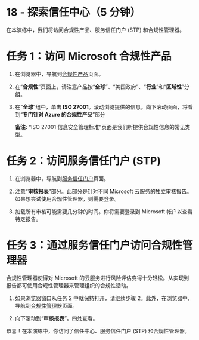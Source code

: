 ﻿---
wts:
    title: '18 - 探索信任中心（5 分钟）'
    module: '模块 05：介绍标识、治理、隐私和合规性功能'
---
# 18 - 探索信任中心（5 分钟）

在本演练中，我们将访问合规性产品、服务信任门户 (STP) 和合规性管理器。 

# 任务 1：访问 Microsoft 合规性产品

1. 在浏览器中，导航到[合规性产品](https://docs.microsoft.com/zh-cn/compliance/regulatory/offering-home)页面。

2. 在“**合规性**”页面上，请注意产品按“**全球**”、“美国政府”、“**行业**”和“**区域性**”分组。

3. 在“**全球**”组中，单击 **ISO 27001**。滚动浏览提供的信息。向下滚动页面，将看到“**专门针对 Azure 的合规性产品**”部分

    **备注:** “ISO 27001 信息安全管理标准”页面是我们所提供合规性信息的常见类型。


# 任务 2：访问服务信任门户 (STP)

1. 在浏览器中，导航到[服务信任门户](https://servicetrust.microsoft.com/)页面。

2. 注意“**审核报表**”部分。此部分是针对不同 Microsoft 云服务的独立审核报告。如果想尝试使用合规性管理器，则需要登录。

3. 加载所有审核可能需要几分钟的时间。你将需要登录到 Microsoft 帐户以查看特定报告。


# 任务 3：通过服务信任门户访问合规性管理器

合规性管理器使得对 Microsoft 的云服务进行风险评估变得十分轻松。从实现到报告都可使用合规性管理器来管理组织的合规性活动。 

1. 如果浏览器窗口从任务 2 中就保持打开，请继续步骤 2。此外，在浏览器中，导航到[合规性管理器](https://servicetrust.microsoft.com/ComplianceManager)页面。 

2. 向下滚动到“**审核报表**”。四处查看。

恭喜！在本演练中，你访问了信任中心、服务信任门户 (STP) 和合规性管理器。
